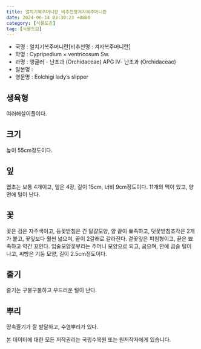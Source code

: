 ```yaml
---
title: 얼치기복주머니란_비추천명겨자복주머니란
date: 2024-06-14 03:30:23 +0800
category: [식물도감]
tag: [식물도감]
---
```




- 국명 : 얼치기복주머니란[비추천명 : 겨자복주머니란]
- 학명 : Cypripedium × ventricosum Sw.
- 과명 : 앵글러 - 난초과 (Orchidaceae) APG Ⅳ- 난초과 (Orchidaceae)
- 일본명 : 
- 영문명 : Eolchigi lady’s slipper


## 생육형
여러해살이풀이다.
## 크기
높이 55cm정도이다.
## 잎
엽초는 보통 4개이고, 잎은 4장, 길이 15cm, 너비 9cm정도이다. 11개의 맥이 있고, 양 면에 털이 난다.
## 꽃
꽃은 검은 자주색이고, 등꽃받침은 긴 달걀모양, 양 끝이 뾰족하고, 덧꽃받침조각은 2개가 붙고, 꽃잎보다 훨씬 넓으며, 끝이 2갈래로 갈라진다. 곁꽃잎은 피침형이고, 끝은 뾰족하고 약간 꼬인다. 입술모양꽃부리는 주머니 모양으로 되고, 굽으며, 안에 곱슬 털이 나고, 씨방은 기둥 모양, 길이 2.5cm정도이다.
## 줄기
줄기는 구불구불하고 부드러운 털이 난다. 
## 뿌리
땅속줄기가 잘 발달하고, 수염뿌리가 있다. 






본 데이터에 대한 모든 저작권리는 국립수목원 또는 원저작자에게 있습니다.
